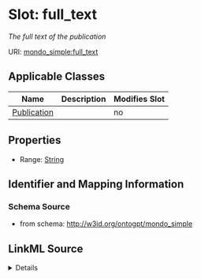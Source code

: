 

# Slot: full_text


_The full text of the publication_



URI: [mondo_simple:full_text](http://w3id.org/ontogpt/emapa_simplefull_text)



<!-- no inheritance hierarchy -->





## Applicable Classes

| Name | Description | Modifies Slot |
| --- | --- | --- |
| [Publication](Publication.md) |  |  no  |







## Properties

* Range: [String](String.md)





## Identifier and Mapping Information







### Schema Source


* from schema: http://w3id.org/ontogpt/mondo_simple




## LinkML Source

<details>
```yaml
name: full_text
description: The full text of the publication
from_schema: http://w3id.org/ontogpt/mondo_simple
rank: 1000
alias: full_text
owner: Publication
domain_of:
- Publication
range: string

```
</details>